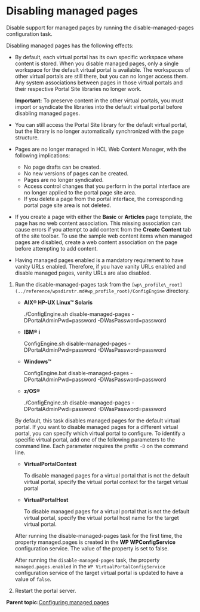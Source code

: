 # Disabling managed pages

Disable support for managed pages by running the disable-managed-pages configuration task.

Disabling managed pages has the following effects:

-   By default, each virtual portal has its own specific workspace where content is stored. When you disable managed pages, only a single workspace for the default virtual portal is available. The workspaces of other virtual portals are still there, but you can no longer access them. Any system associations between pages in those virtual portals and their respective Portal Site libraries no longer work.

    **Important:** To preserve content in the other virtual portals, you must import or syndicate the libraries into the default virtual portal before disabling managed pages.

-   You can still access the Portal Site library for the default virtual portal, but the library is no longer automatically synchronized with the page structure.
-   Pages are no longer managed in HCL Web Content Manager, with the following implications:
    -   No page drafts can be created.
    -   No new versions of pages can be created.
    -   Pages are no longer syndicated.
    -   Access control changes that you perform in the portal interface are no longer applied to the portal page site area.
    -   If you delete a page from the portal interface, the corresponding portal page site area is not deleted.
-   If you create a page with either the **Basic** or **Articles** page template, the page has no web content association. This missing association can cause errors if you attempt to add content from the **Create Content** tab of the site toolbar. To use the sample web content items when managed pages are disabled, create a web content association on the page before attempting to add content.
-   Having managed pages enabled is a mandatory requirement to have vanity URLs enabled. Therefore, if you have vanity URLs enabled and disable managed pages, vanity URLs are also disabled.

1.  Run the disable-managed-pages task from the `[wp\_profile\_root](../reference/wpsdirstr.md#wp_profile_root)/ConfigEngine` directory.

    -   **AIX® HP-UX Linux™ Solaris**

        ./ConfigEngine.sh disable-managed-pages -DPortalAdminPwd=password -DWasPassword=password

    -   **IBM® i**

        ConfigEngine.sh disable-managed-pages -DPortalAdminPwd=password -DWasPassword=password

    -   **Windows™**

        ConfigEngine.bat disable-managed-pages -DPortalAdminPwd=password -DWasPassword=password

    -   **z/OS®**

        ./ConfigEngine.sh disable-managed-pages -DPortalAdminPwd=password -DWasPassword=password

    By default, this task disables managed pages for the default virtual portal. If you want to disable managed pages for a different virtual portal, you can specify which virtual portal to configure. To identify a specific virtual portal, add one of the following parameters to the command line. Each parameter requires the prefix `-D` on the command line.

    -   **VirtualPortalContext**

        To disable managed pages for a virtual portal that is not the default virtual portal, specify the virtual portal context for the target virtual portal

    -   **VirtualPortalHost**

        To disable managed pages for a virtual portal that is not the default virtual portal, specify the virtual portal host name for the target virtual portal.

    After running the disable-managed-pages task for the first time, the property managed.pages is created in the **WP WPConfigService** configuration service. The value of the property is set to false.

    After running the `disable-managed-pages` task, the property `managed.pages.enabled` in the `WP VirtualPortalConfigService` configuration service of the target virtual portal is updated to have a value of `false`.

2.  Restart the portal server.


**Parent topic:**[Configuring managed pages](../wcm/wcm_config_mngpages.md)

